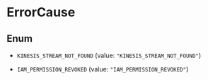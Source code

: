 

# ErrorCause

## Enum


* `KINESIS_STREAM_NOT_FOUND` (value: `"KINESIS_STREAM_NOT_FOUND"`)

* `IAM_PERMISSION_REVOKED` (value: `"IAM_PERMISSION_REVOKED"`)



